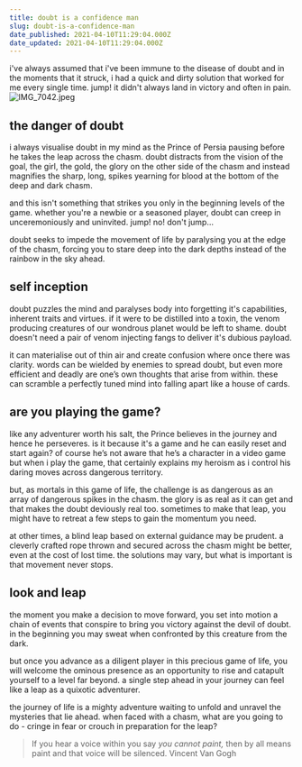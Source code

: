 ```yaml
---
title: doubt is a confidence man
slug: doubt-is-a-confidence-man
date_published: 2021-04-10T11:29:04.000Z
date_updated: 2021-04-10T11:29:04.000Z
---
```


i've always assumed that i've been immune to the disease of doubt and in the moments that it struck, i had a quick and dirty solution that worked for me every single time. jump! it didn't always land in victory and often in pain.
![IMG_7042.jpeg](https://res.craft.do/user/full/aea53ecb-f07e-7684-f954-13f587938a00/AD2FD0A1-E152-4DC1-B1E0-CD379B36C6E5_2)
## the danger of doubt

i always visualise doubt in my mind as the Prince of Persia pausing before he takes the leap across the chasm. doubt distracts from the vision of the goal, the girl, the gold, the glory on the other side of the chasm and instead magnifies the sharp, long, spikes yearning for blood at the bottom of the deep and dark chasm.

and this isn't something that strikes you only in the beginning levels of the game. whether you're a newbie or a seasoned player, doubt can creep in unceremoniously and uninvited. jump! no! don't jump...

doubt seeks to impede the movement of life by paralysing you at the edge of the chasm, forcing you to stare deep into the dark depths instead of the rainbow in the sky ahead.

## self inception

doubt puzzles the mind and paralyses body into forgetting it's capabilities, inherent traits and virtues. if it were to be distilled into a toxin, the venom producing creatures of our wondrous planet would be left to shame. doubt doesn't need a pair of venom injecting fangs to deliver it's dubious payload.

it can materialise out of thin air and create confusion where once there was clarity. words can be wielded by enemies to spread doubt, but even more efficient and deadly are one’s own thoughts that arise from within. these can scramble a perfectly tuned mind into falling apart like a house of cards.

## are you playing the game?

like any adventurer worth his salt, the Prince believes in the journey and hence he perseveres. is it because it's a game and he can easily reset and start again? of course he’s not aware that he’s a character in a video game but when i play the game, that certainly explains my heroism as i control his daring moves across dangerous territory.

but, as mortals in this game of life, the challenge is as dangerous as an array of dangerous spikes in the chasm. the glory is as real as it can get and that makes the doubt deviously real too. sometimes to make that leap, you might have to retreat a few steps to gain the momentum you need.

at other times, a blind leap based on external guidance may be prudent. a cleverly crafted rope thrown and secured across the chasm might be better, even at the cost of lost time. the solutions may vary, but what is important is that movement never stops.

## look and leap

the moment you make a decision to move forward, you set into motion a chain of events that conspire to bring you victory against the devil of doubt. in the beginning you may sweat when confronted by this creature from the dark.

but once you advance as a diligent player in this precious game of life, you will welcome the ominous presence as an opportunity to rise and catapult yourself to a level far beyond. a single step ahead in your journey can feel like a leap as a quixotic adventurer.

the journey of life is a mighty adventure waiting to unfold and unravel the mysteries that lie ahead. when faced with a chasm, what are you going to do - cringe in fear or crouch in preparation for the leap?

> If you hear a voice within you say *you cannot paint,* then by all means paint and that voice will be silenced.
> Vincent Van Gogh
